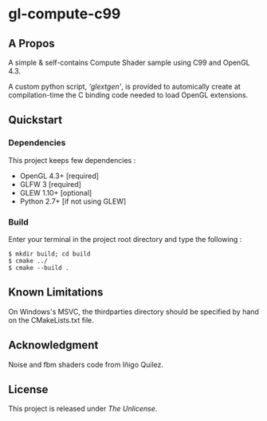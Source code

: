 # gl-compute-c99

## A Propos

A simple & self-contains Compute Shader sample using C99 and OpenGL 4.3.

A custom python script, _'glextgen'_, is provided to automically create at compilation-time the C binding code needed to load OpenGL extensions. 

## Quickstart

### Dependencies

This project keeps few dependencies :
- OpenGL 4.3+ [required]
- GLFW 3 [required]
- GLEW 1.10+ [optional]
- Python 2.7+ [if not using GLEW]

### Build

Enter your terminal in the project root directory and type the following :
```
$ mkdir build; cd build
$ cmake ../
$ cmake --build .
```

## Known Limitations

On Windows's MSVC, the thirdparties directory should be specified by hand on the CMakeLists.txt file.

## Acknowledgment

Noise and fbm shaders code from Iñigo Quilez.

## License

This project is released under *The Unlicense*.

